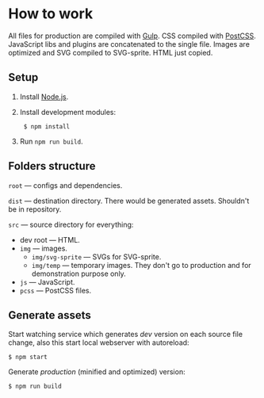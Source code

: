 # How to work

All files for production are compiled with [Gulp]. CSS compiled with [PostCSS]. JavaScript libs and plugins are concatenated to the single file. Images are optimized and SVG compiled to SVG-sprite. HTML just copied.

## Setup

1. Install [Node.js].
2. Install development modules:

		$ npm install

3. Run `npm run build`.

## Folders structure

`root` — configs and dependencies.

`dist` — destination directory. There would be generated assets. Shouldn't be in repository.

`src` — source directory for everything:

* dev root — HTML.
* `img` — images.
	* `img/svg-sprite` — SVGs for SVG-sprite.
	* `img/temp` — temporary images. They don't go to production and for demonstration purpose only.
* `js` — JavaScript.
* `pcss` — PostCSS files.

## Generate assets

Start watching service which generates _dev_ version on each source file change, also this start local webserver with autoreload:

	$ npm start

Generate _production_ (minified and optimized) version:

	$ npm run build

[Gulp]: https://gulpjs.com/
[PostCSS]: https://postcss.org/
[Node.js]: https://nodejs.org/
